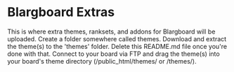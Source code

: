 Blargboard Extras
===================
This is where extra themes, ranksets, and addons for Blargboard will be uploaded.
Create a folder somewhere called themes. Download and extract the theme(s) to the 'themes' folder.
Delete this README.md file once you're done with that. Connect to your board via FTP and drag the theme(s)
into your board's theme directory (/public_html/themes/ or /themes/).